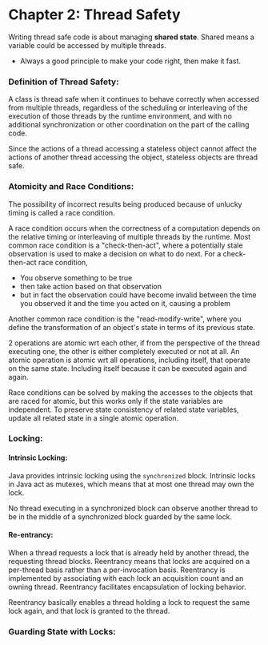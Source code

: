 # Chapter 2: Thread Safety

Writing thread safe code is about managing **shared state**. Shared means a variable could be accessed by multiple threads.
* Always a good principle to make your code right, then make it fast.

### Definition of Thread Safety:
A class is thread safe when it continues to behave correctly when accessed from multiple threads, regardless of the scheduling or interleaving of the execution of those threads by the runtime environment, and with no additional synchronization or other coordination on the part of the calling code.

Since the actions of a thread accessing a stateless object cannot affect the actions of another thread accessing the object, stateless objects are thread safe.

### Atomicity and Race Conditions:
The possibility of incorrect results being produced because of unlucky timing is called a race condition.

A race condition occurs when the correctness of a computation depends on the relative timing or interleaving of multiple threads by the runtime.
Most common race condition is a "check-then-act", where a potentially stale observation is used to make a decision on what to do next. For a check-then-act race condition,
- You observe something to be true
- then take action based on that observation
- but in fact the observation could have become invalid between the time you observed it and the time you acted on it, causing a problem

Another common race condition is the "read-modify-write", where you define the transformation of an object's state in terms of its previous state.

2 operations are atomic wrt each other, if from the perspective of the thread executing one, the other is either completely executed or not at all. An atomic operation is atomic wrt all operations, including itself, that operate on the same state. Including itself because it can be executed again and again.

Race conditions can be solved by making the accesses to the objects that are raced for atomic, but this works only if the state variables are independent.
To preserve state consistency of related state variables, update all related state in a single atomic operation.

### Locking:
#### Intrinsic Locking:
Java provides intrinsic locking using the `synchronized` block. Intrinsic locks in Java act as mutexes, which means that at most one thread may own the lock.

No thread executing in a synchronized block can observe another thread to be in the middle of a synchronized block guarded by the same lock.

#### Re-entrancy:
When a thread requests a lock that is already held by another thread, the requesting thread blocks.
Reentrancy means that locks are acquired on a per-thread basis rather than a per-invocation basis. Reentrancy is implemented by associating with each lock an acquisition count and an owning thread. Reentrancy facilitates encapsulation of locking behavior.

Reentrancy basically enables a thread holding a lock to request the same lock again, and that lock is granted to the thread.

### Guarding State with Locks:

